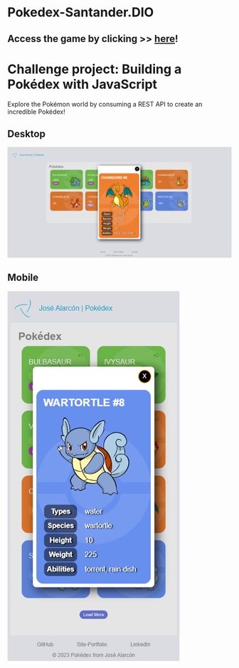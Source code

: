 # Pokedex-Santander.DIO


## Access the game by clicking  >> <a href="https://dev-josealarcon.github.io/Pokedex-Santander.DIO/" target="_blank">here</a>!

# Challenge project: Building a Pokédex with JavaScript
Explore the Pokémon world by consuming a REST API to create an incredible Pokédex!


 ## Desktop
 
<img src="/assets/img/desktop.png" alt="Page desktop">

 ## Mobile
 
<img src="/assets/img/mobile.png" alt="Page mobile">
